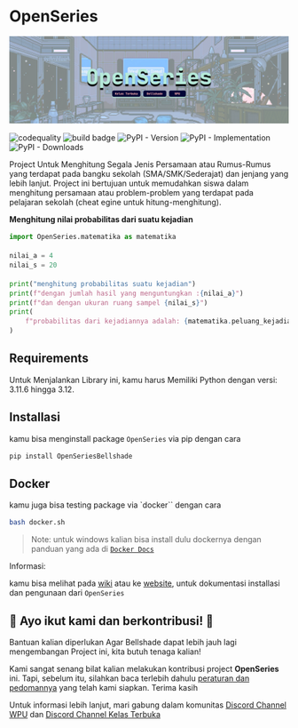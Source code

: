 # OpenSeries

![banner](.github/openSeries.png)

![codequality](https://img.shields.io/codacy/grade/06ba6d6d345f4c15bf8e5cc3eac19d4d?style=flat-square&logo=codacy)
![build badge](https://img.shields.io/github/actions/workflow/status/bellshade/OpenSeries/pythontesting.yml?style=flat-square&logo=github&label=Build%20(%20Linux%2C%20Windows%2C%20MacOS))
![PyPI - Version](https://img.shields.io/pypi/v/OpenSeriesBellshade?style=flat-square)
![PyPI - Implementation](https://img.shields.io/pypi/implementation/OpenSeriesBellshade?style=flat-square)
![PyPI - Downloads](https://img.shields.io/pypi/dd/OpenSeriesBellshade?style=flat-square)

Project Untuk Menghitung Segala Jenis Persamaan atau Rumus-Rumus yang terdapat pada bangku sekolah (SMA/SMK/Sederajat) dan jenjang yang lebih lanjut.
Project ini bertujuan untuk memudahkan siswa dalam menghitung persamaan atau problem-problem yang terdapat pada pelajaran sekolah (cheat egine untuk hitung-menghitung).

**Menghitung nilai probabilitas dari suatu kejadian**

```python
import OpenSeries.matematika as matematika

nilai_a = 4
nilai_s = 20

print("menghitung probabilitas suatu kejadian")
print(f"dengan jumlah hasil yang menguntungkan :{nilai_a}")
print(f"dan dengan ukuran ruang sampel {nilai_s}")
print(
    f"probabilitas dari kejadiannya adalah: {matematika.peluang_kejadian(nilai_a, nilai_s)}\n"
)
```

## Requirements

Untuk Menjalankan Library ini, kamu harus Memiliki Python dengan versi: 3.11.6 hingga 3.12.

## Installasi

kamu bisa menginstall package `OpenSeries` via pip dengan cara

```bash
pip install OpenSeriesBellshade
```

## Docker
kamu juga bisa testing package via `docker`` dengan cara

```bash
bash docker.sh
```
> Note: untuk windows kalian bisa install dulu dockernya dengan panduan yang ada di [`Docker Docs`](https://docs.docker.com/desktop/install/windows-install/)

Informasi:

kamu bisa melihat pada [wiki](https://github.com/bellshade/OpenSeries/wiki) atau ke [website](openseries.pages.dev/), untuk dokumentasi installasi dan pengunaan dari `OpenSeries`

## 🤩 Ayo ikut kami dan berkontribusi! 🤩

Bantuan kalian diperlukan Agar Bellshade dapat lebih jauh lagi mengembangan Project ini, kita butuh tenaga kalian!

Kami sangat senang bilat kalian melakukan kontribusi project **OpenSeries** ini. Tapi, sebelum itu, silahkan baca terlebih dahulu [peraturan dan pedomannya](CONTRIBUTING.md) yang telah kami siapkan. Terima kasih

Untuk informasi lebih lanjut, mari gabung dalam komunitas [Discord Channel WPU](http://discord.gg/S4rrXQU) dan [Discord Channel Kelas Terbuka](https://discord.gg/eavqxxTU)
